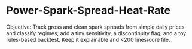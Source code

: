 # Power-Spark-Spread-Heat-Rate
Objective: Track gross and clean spark spreads from simple daily prices and classify regimes; add a tiny sensitivity, a discontinuity flag, and a toy rules-based backtest. Keep it explainable and &lt;200 lines/core file.
